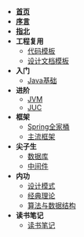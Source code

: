 * [**首页**](/)
* [**序言**](/README)
* [**指北**](/guide/)
* **工程复用**
    * [代码模板](/code-template/)
    * [设计文档模板](/doc-template/)
* **入门**
    * [Java基础](/java/)
* **进阶**
    * [JVM](/jvm/)
    * [JUC](/juc/)
* **框架**
    * [Spring全家桶](/spring/)
    * [主流框架](/framework/)
* **尖子生**
    * [数据库](/db/)
    * [中间件](/middle-ware/)
* **内功**
    * [设计模式](/design-patterns/)
    * [经典理论](/principle/)
    * [算法与数据结构](/data-structure/)
* **读书笔记**
    * [读书笔记](/note/)